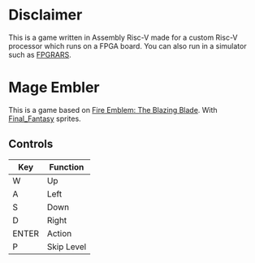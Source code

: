 # Disclaimer
This is a game written in Assembly Risc-V made for a custom Risc-V processor which runs on a FPGA board. You can also run in a simulator such as [FPGRARS](https://github.com/LeoRiether/FPGRARS).

# Mage Embler
This is a game based on [Fire Emblem: The Blazing Blade](https://en.wikipedia.org/wiki/Fire_Emblem:_The_Blazing_Blade). With [Final_Fantasy](https://finalfantasy.fandom.com/wiki/Black_Mage_(Final_Fantasy)) sprites.

## Controls
|Key    | Function |
|-------|---------|
|W   | Up|
|A   | Left|
|S   | Down|
|D   | Right|
|ENTER| Action|
|P | Skip Level|
